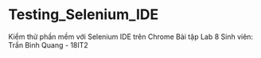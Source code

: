 # Testing_Selenium_IDE
Kiểm thử phần mềm với Selenium IDE trên Chrome
Bài tập Lab 8 
Sinh viên: Trần Bình Quang - 18IT2
